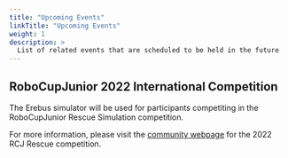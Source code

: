 ```yaml
---
title: "Upcoming Events"
linkTitle: "Upcoming Events"
weight: 1
description: >
  List of related events that are scheduled to be held in the future
---
```


## RoboCupJunior 2022 International Competition

The Erebus simulator will be used for participants competiting in the RoboCupJunior Rescue Simulation competition. 

For more information, please visit the [community webpage](https://rescue.rcj.cloud/events/2022/robocup2022/simulation) for the 2022 RCJ Rescue competition. 
